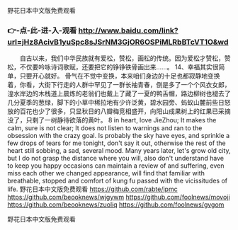 
野花日本中文版免费观看




### 👉-点-此-进-入-观看  http://www.baidu.com/link?url=jHz8AcivB1yuSpc8sJSrNM3GjOR6OSPiMLRbBTcVT1O&wd




　　自古以来，我们中华民族就有爱松，赞松，画松的传统。因为爱松才赞松，赞松，不仅要吟咏诗词歌赋，还要把它的铮铮铁骨画出来……。
	14、幸福其实很简单，只要开心就好。
骨气在不觉中变换，本来咱们身边的十足也都寂静地变换着，你看，大街下行走的人群中罕见了一群长袖青春，倒是多了一个个风衣女郎，湟水岸边的木栈道上晨炼的老翁们也戴上了藏了一夏的鸭舌帽，路边柳树也褪去了几分夏季的葱绿，脚下的小草中稀拉地有少许泛黄，碧水园旁、蚂蚁山麓前些日怒放的百花也少了很多，只显秋日的八瓣梅竞相盛开，向阳山成果树上的红果已采摘没了，只剩了一树静待欲落的黄叶。
8 in heart, love JieZhou;
It makes the calm, sure is not clear;
It does not listen to warnings and ran to the obsession with the crazy goal.
Is probably the sky have eyes, and sprinkle a few drops of tears for me tonight, don't say it out, otherwise the rest of the heart still sobbing, a sad, several mood.
Many years later, let's grow old city, but I do not grasp the distance where you will, also don't understand have to keep you happy occasions can maintain a review of and suffering, even miss each other we changed appearance, will find that familiar with breathable, stopped and comfort of kung fu passed with the vicissitudes of life.
野花日本中文版免费观看 https://github.com/rabte/ipmc
https://github.com/beooknews/wjgywm
https://github.com/foolnews/movoji
https://github.com/beooknews/zuoliq
https://github.com/foolnews/gvgom





野花日本中文版免费观看
